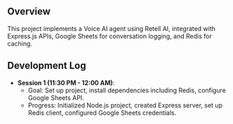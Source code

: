   ## Overview
  This project implements a Voice AI agent using Retell AI, integrated with Express.js APIs, Google Sheets for conversation logging, and Redis for caching.

  ## Development Log
  - **Session 1 (11:30 PM - 12:00 AM)**:
    - Goal: Set up project, install dependencies including Redis, configure Google Sheets API.
    - Progress: Initialized Node.js project, created Express server, set up Redis client, configured Google Sheets credentials.
